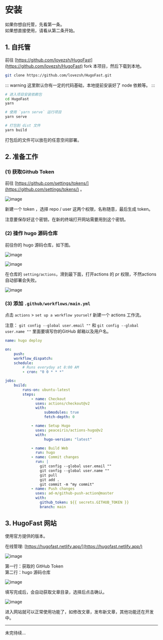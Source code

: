 # 安装

如果你想自托管，先看第一条。  
如果想直接使用，请看从第二条开始。

## 1. 自托管

前往 [https://github.com/lovezsh/HugoFast](https://github.com/lovezsh/HugoFast) fork 本项目，然后下载到本地。

```bash
git clone https://github.com/lovezsh/HugoFast.git
```

::: warning
这里默认你有一定的代码基础，本地提前安装好了 node 依赖等。
:::


```bash
# 进入项目安装依赖包
cd HugoFast
yarn

# 使用 `yarn serve` 运行项目
yarn serve
```

```bash
# 打包到 dist 文件
yarn build
```

打包后的文件可以放在的任意空间部署。

## 2. 准备工作


### (1) 获取Github Token 

前往 [https://github.com/settings/tokens/](https://github.com/settings/tokens/) 。

![image](https://imgbed.netlify.app/images/image.78dovytsm800.png)

新建一个 token ，选择 repo / user 这两个权限，名称随意，最后生成 token。

注意要保存好这个密钥，在新的终端打开网站需要用到这个密钥。

### (2) 操作 hugo 源码仓库

前往你的 hugo 源码仓库，如下图。

![image](https://imgbed.netlify.app/images/image.3uzka7ljq5k0.webp)

![image](https://imgbed.netlify.app/images/image.61dcey3vxtk0.webp)

在仓库的 `setting/actions`，滑到最下面，打开actions 的 pr 权限，不然actions自动部署会失败。

![image](https://imgbed.netlify.app/images/image.22kcble6v8zk.webp)

### (3) 添加 `.github/workflows/main.yml`

点击 `actions` > `set up a workflow yourself` 新建一个 actions 工作流。

注意：
`git config --global user.email ""` 和 `git config --global user.name ""` 里面要填写你的GitHub 邮箱以及用户名。

```yml
name: hugo deploy

on:
    push:
    workflow_dispatch:
    schedule:
        # Runs everyday at 8:00 AM
        - cron: "0 0 * * *"

jobs:
    build:
        runs-on: ubuntu-latest
        steps:
            - name: Checkout
              uses: actions/checkout@v2
              with:
                  submodules: true
                  fetch-depth: 0

            - name: Setup Hugo
              uses: peaceiris/actions-hugo@v2
              with:
                  hugo-version: "latest"

            - name: Build Web
              run: hugo
            - name: Commit changes
              run: |
                git config --global user.email ""
                git config --global user.name ""
                git pull
                git add .
                git commit -m "my commit"
            - name: Push changes
              uses: ad-m/github-push-action@master
              with:
                github_token: ${{ secrets.GITHUB_TOKEN }}
                branch: main
```


## 3. HugoFast 网站 

使用官方提供的版本。

在线管理: [https://hugofast.netlify.app/](https://hugofast.netlify.app/)

![image](https://imgbed.netlify.app/images/image.5ocupnuzhjs0.webp)

第一行：获取的 GitHub Token  
第二行：hugo 源码仓库  

![image](https://imgbed.netlify.app/images/image.5jmwjxbnk0c0.webp)

填写完成后，会自动获取文章目录，选择后点击确认。

![image](https://imgbed.netlify.app/images/image.2hssbo57wuw0.webp)

进入网站就可以正常使用功能了，如修改文章，发布新文章，其他功能还在开发中。

---

未完待续...